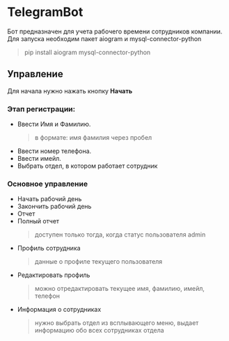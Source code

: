 # TelegramBot 
Бот предназначен для учета рабочего времени сотрудников компании. 
Для запуска необходим пакет aiogram и mysql-connector-python
  > pip install aiogram mysql-connector-python

## Управление
Для начала нужно нажать кнопку **Начать**

### Этап регистрации:
- Ввести Имя и Фамилию.
  > в формате: имя фамилия через пробел
- Ввести номер телефона.
- Ввести имейл.
- Выбрать отдел, в котором работает сотрудник

### Основное управление
- Начать рабочий день
- Закончить рабочий день
- Отчет
- Полный отчет 
  > доступен только тогда, когда статус пользователя admin
- Профиль сотрудника
  > данные о профиле текущего пользователя
- Редактировать профиль
  > можно отредактировать текущее имя, фамилию, имейл, телефон
- Информация о сотрудниках
  > нужно выбрать отдел из всплывающего меню, выдает информацию обо всех сотрудниках отдела

